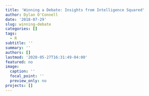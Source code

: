 ```yaml
---
title: 'Winning a Debate: Insights from Intelligence Squared'
author: Dylan O'Connell
date: '2018-07-29'
slug: winning-debate
categories: []
tags:
  - R
subtitle: ''
summary: ''
authors: []
lastmod: '2020-05-27T16:31:49-04:00'
featured: no
image:
  caption: ''
  focal_point: ''
  preview_only: no
projects: []
---
```


